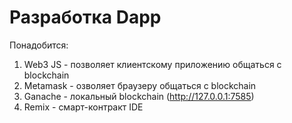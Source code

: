 # Разработка Dapp

Понадобится:
1.  Web3 JS - позволяет клиентскому приложению общаться с blockchain
2.  Metamask - озволяет браузеру общаться с blockchain
3.  Ganache - локальный blockchain (http://127.0.0.1:7585)
4.  Remix - смарт-контракт IDE
